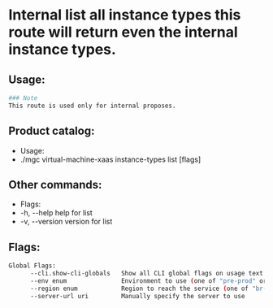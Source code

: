 # Internal list all instance types this route will return even the internal instance types.

## Usage:
```bash
### Note
This route is used only for internal proposes.
```

## Product catalog:
- Usage:
- ./mgc virtual-machine-xaas instance-types list [flags]

## Other commands:
- Flags:
- -h, --help      help for list
- -v, --version   version for list

## Flags:
```bash
Global Flags:
      --cli.show-cli-globals   Show all CLI global flags on usage text
      --env enum               Environment to use (one of "pre-prod" or "prod") (default "prod")
      --region enum            Region to reach the service (one of "br-mgl1", "br-ne1" or "br-se1") (default "br-se1")
      --server-url uri         Manually specify the server to use
```

